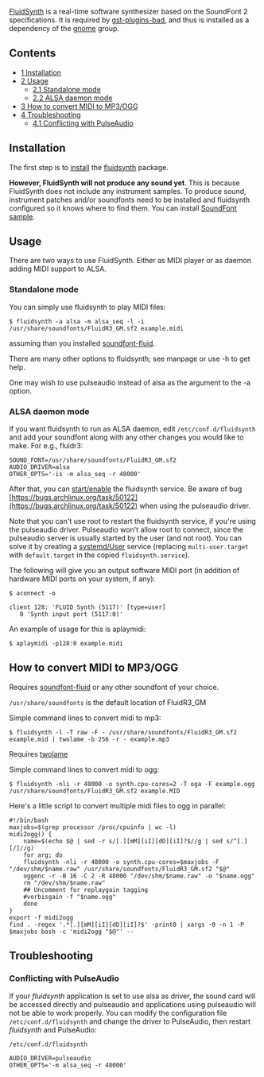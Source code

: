 [FluidSynth](http://www.fluidsynth.org/) is a real-time software synthesizer based on the SoundFont 2 specifications. It is required by [gst-plugins-bad](https://www.archlinux.org/packages/?name=gst-plugins-bad), and thus is installed as a dependency of the [gnome](https://www.archlinux.org/groups/x86_64/gnome/) group.

## Contents

*   [1 Installation](#Installation)
*   [2 Usage](#Usage)
    *   [2.1 Standalone mode](#Standalone_mode)
    *   [2.2 ALSA daemon mode](#ALSA_daemon_mode)
*   [3 How to convert MIDI to MP3/OGG](#How_to_convert_MIDI_to_MP3.2FOGG)
*   [4 Troubleshooting](#Troubleshooting)
    *   [4.1 Conflicting with PulseAudio](#Conflicting_with_PulseAudio)

## Installation

The first step is to [install](/index.php/Install "Install") the [fluidsynth](https://www.archlinux.org/packages/?name=fluidsynth) package.

**However, FluidSynth will not produce any sound yet**. This is because FluidSynth does not include any instrument samples. To produce sound, instrument patches and/or soundfonts need to be installed and fluidsynth configured so it knows where to find them. You can install [SoundFont sample](/index.php/Timidity#SoundFonts "Timidity").

## Usage

There are two ways to use FluidSynth. Either as MIDI player or as daemon adding MIDI support to ALSA.

### Standalone mode

You can simply use fluidsynth to play MIDI files:

```
$ fluidsynth -a alsa -m alsa_seq -l -i /usr/share/soundfonts/FluidR3_GM.sf2 example.midi

```

assuming than you installed [soundfont-fluid](https://www.archlinux.org/packages/?name=soundfont-fluid).

There are many other options to fluidsynth; see manpage or use -h to get help.

One may wish to use pulseaudio instead of alsa as the argument to the -a option.

### ALSA daemon mode

If you want fluidsynth to run as ALSA daemon, edit `/etc/conf.d/fluidsynth` and add your soundfont along with any other changes you would like to make. For e.g., fluidr3:

```
SOUND_FONT=/usr/share/soundfonts/FluidR3_GM.sf2
AUDIO_DRIVER=alsa
OTHER_OPTS='-is -m alsa_seq -r 48000'

```

After that, you can [start/enable](/index.php/Start/enable "Start/enable") the fluidsynth service. Be aware of bug [https://bugs.archlinux.org/task/50122](https://bugs.archlinux.org/task/50122) when using the pulseaudio driver.

Note that you can't use root to restart the fluidsynth service, if you're using the pulseaudio driver. Pulseaudio won't allow root to connect, since the pulseaudio server is usually started by the user (and not root). You can solve it by creating a [systemd/User](/index.php/Systemd/User "Systemd/User") service (replacing `multi-user.target` with `default.target` in the copied `fluidsynth.service`).

The following will give you an output software MIDI port (in addition of hardware MIDI ports on your system, if any):

 `$ aconnect -o` 
```
client 128: 'FLUID Synth (5117)' [type=user]
   0 'Synth input port (5117:0)'
```

An example of usage for this is aplaymidi:

```
$ aplaymidi -p128:0 example.midi

```

## How to convert MIDI to MP3/OGG

Requires [soundfont-fluid](https://www.archlinux.org/packages/?sort=&q=soundfont-fluid&maintainer=&flagged=) or any other soundfont of your choice.

`/usr/share/soundfonts` is the default location of FluidR3_GM

Simple command lines to convert midi to mp3:

```
$ fluidsynth -l -T raw -F - /usr/share/soundfonts/FluidR3_GM.sf2 example.mid | twolame -b 256 -r - example.mp3 

```

Requires [twolame](https://www.archlinux.org/packages/?sort=&q=twolame&maintainer=&flagged=)

Simple command lines to convert midi to ogg:

```
$ fluidsynth -nli -r 48000 -o synth.cpu-cores=2 -T oga -F example.ogg /usr/share/soundfonts/FluidR3_GM.sf2 example.MID

```

Here's a little script to convert multiple midi files to ogg in parallel:

```
#!/bin/bash
maxjobs=$(grep processor /proc/cpuinfo | wc -l)
midi2ogg() {
	name=$(echo $@ | sed -r s/[.][mM][iI][dD][iI]?$//g | sed s/^[.][/]//g)
	for arg; do 
	fluidsynth -nli -r 48000 -o synth.cpu-cores=$maxjobs -F "/dev/shm/$name.raw" /usr/share/soundfonts/FluidR3_GM.sf2 "$@"
	oggenc -r -B 16 -C 2 -R 48000 "/dev/shm/$name.raw" -o "$name.ogg"
	rm "/dev/shm/$name.raw"
	## Uncomment for replaygain tagging
	#vorbisgain -f "$name.ogg" 
	done
}
export -f midi2ogg
find . -regex '.*[.][mM][iI][dD][iI]?$' -print0 | xargs -0 -n 1 -P $maxjobs bash -c 'midi2ogg "$@"' --

```

## Troubleshooting

### Conflicting with PulseAudio

If your *fluidsynth* application is set to use alsa as driver, the sound card will be accessed directly and pulseaudio and applications using pulseaudio will not be able to work properly. You can modify the configuration file `/etc/conf.d/fluidsynth` and change the driver to PulseAudio, then restart *fluidsynth* and PulseAudio:

 `/etc/conf.d/fluidsynth` 
```
AUDIO_DRIVER=pulseaudio
OTHER_OPTS='-m alsa_seq -r 48000'
```